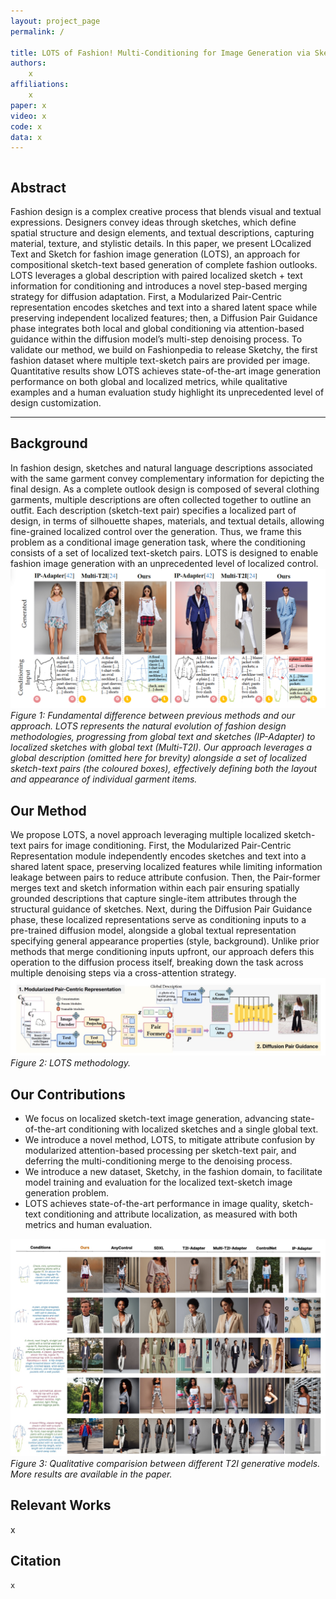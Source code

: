 ```yaml
---
layout: project_page
permalink: /

title: LOTS of Fashion! Multi-Conditioning for Image Generation via Sketch-Text Pairing
authors:
    x
affiliations:
    x
paper: x
video: x
code: x
data: x
---
```


<!-- Using HTML to center the abstract -->
<div class="columns is-centered has-text-centered">
    <div class="column is-four-fifths">
        <h2>Abstract</h2>
        <div class="content has-text-justified">
Fashion design is a complex creative process that blends visual and textual expressions. Designers convey ideas through sketches, which define spatial structure and design elements, and textual descriptions, capturing material, texture, and stylistic details.
In this paper, we present LOcalized Text and Sketch for fashion image generation (LOTS), an approach for compositional sketch-text based generation of complete fashion outlooks. LOTS leverages a global description with paired localized sketch + text information for conditioning and introduces a novel step-based merging strategy for diffusion adaptation. 
First, a Modularized Pair-Centric representation encodes sketches and text into a shared latent space while preserving independent localized features; then, a Diffusion Pair Guidance phase integrates both local and global conditioning via attention-based guidance within the diffusion model’s multi-step denoising process. 
To validate our method, we build on Fashionpedia to release Sketchy, the first fashion dataset where multiple text-sketch pairs are provided per image. Quantitative results show LOTS achieves state-of-the-art image generation performance on both global and localized metrics, while qualitative examples and a human evaluation study highlight its unprecedented level of design customization.
        </div>
    </div>
</div>

---

## Background 
In fashion design, sketches and natural language descriptions associated with the same garment convey complementary information for depicting the final design. As a complete outlook design is composed of several clothing garments, multiple descriptions are often collected together to outline an outfit. Each description (sketch-text pair) specifies a localized part of design, in terms of silhouette shapes, materials, and textual details, allowing fine-grained localized control over the generation. Thus, we frame this problem as a conditional image generation task, where the conditioning consists of a set of localized text-sketch pairs. LOTS is designed to enable fashion image generation with an unprecedented level of localized control.
![Background](/static/image/background.png)
*Figure 1: Fundamental difference between previous methods and our approach. LOTS represents the natural evolution of fashion design methodologies, progressing from global text and sketches (IP-Adapter) to localized sketches with global text (Multi-T2I). Our approach leverages a global description (omitted here for brevity) alongside a set of localized sketch-text pairs (the coloured boxes), effectively defining both the layout and appearance of individual garment items.*

## Our Method
We propose LOTS, a novel approach leveraging multiple localized sketch-text pairs for image conditioning. 
First, the Modularized Pair-Centric Representation module independently encodes sketches and text into a shared latent space, preserving localized features while limiting information leakage between pairs to reduce attribute confusion. Then, the Pair-former merges text and sketch information within each pair ensuring spatially grounded descriptions that capture single-item attributes through the structural guidance of sketches.
Next, during the Diffusion Pair Guidance phase, these localized representations serve as conditioning inputs to a pre-trained diffusion model, alongside a global textual representation specifying general appearance properties (style, background). Unlike prior methods that merge conditioning inputs upfront, our approach defers this operation to the diffusion process itself, breaking down the task across multiple denoising steps via a cross-attention strategy. 
![Method](/static/image/method.jpeg)
*Figure 2: LOTS methodology.*

## Our Contributions
- We focus on localized sketch-text image generation, advancing state-of-the-art conditioning with localized sketches and a single global text. 
- We introduce a novel method, LOTS, to mitigate attribute confusion by modularized attention-based processing per sketch-text pair, and deferring the multi-conditioning merge to the denoising process.
- We introduce a new dataset, Sketchy, in the fashion domain, to facilitate model training and evaluation for the localized text-sketch image generation problem.
- LOTS achieves state-of-the-art performance in image quality, sketch-text conditioning and attribute localization, as measured with both metrics and human evaluation.

![Performance Comparision](/static/image/result.jpeg)
*Figure 3: Qualitative comparision between different T2I generative models. More results are available in the paper.*

## Relevant Works
x

## Citation
```
x
```

